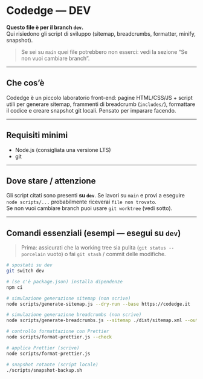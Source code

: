 # Codedge — DEV

**Questo file è per il branch `dev`.**  
Qui risiedono gli script di sviluppo (sitemap, breadcrumbs, formatter, minify, snapshot).

> Se sei su `main` quei file potrebbero non esserci: vedi la sezione “Se non vuoi cambiare branch”.

---

## Che cos’è

Codedge è un piccolo laboratorio front-end: pagine HTML/CSS/JS + script utili per generare sitemap, frammenti di breadcrumb (`includes/`), formattare il codice e creare snapshot git locali. Pensato per imparare facendo.

---

## Requisiti minimi

- Node.js (consigliata una versione LTS)
- git

---

## Dove stare / attenzione

Gli script citati sono presenti **su `dev`**. Se lavori su `main` e provi a eseguire `node scripts/...` probabilmente riceverai `file non trovato`.  
Se non vuoi cambiare branch puoi usare `git worktree` (vedi sotto).

---

## Comandi essenziali (esempi — esegui su `dev`)

> Prima: assicurati che la working tree sia pulita (`git status --porcelain` vuoto) o fai `git stash` / commit delle modifiche.

```bash
# spostati su dev
git switch dev

# (se c'è package.json) installa dipendenze
npm ci

# simulazione generazione sitemap (non scrive)
node scripts/generate-sitemap.js --dry-run --base https://codedge.it

# simulazione generazione breadcrumbs (non scrive)
node scripts/generate-breadcrumbs.js --sitemap ./dist/sitemap.xml --out ./includes --dry-run

# controllo formattazione con Prettier
node scripts/format-prettier.js --check

# applica Prettier (scrive)
node scripts/format-prettier.js

# snapshot rotante (script locale)
./scripts/snapshot-backup.sh
```
